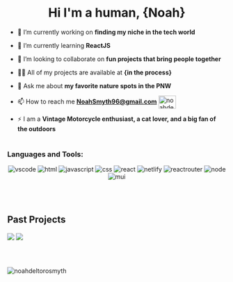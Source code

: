 <h1 align="center">Hi I'm a human, {Noah}</h1>

- 🔭 I’m currently working on **finding my niche in the tech world**

- 🌱 I’m currently learning **ReactJS**

- 👯 I’m looking to collaborate on **fun projects that bring people together**

- 👨‍💻 All of my projects are available at **{in the process}**

- 💬 Ask me about **my favorite nature spots in the PNW**

- 📫 How to reach me **NoahSmyth96@gmail.com** 
<a href="https://linkedin.com/in/noahdeltorosmyth" target="blank"><img align="center" src="https://raw.githubusercontent.com/rahuldkjain/github-profile-readme-generator/master/src/images/icons/Social/linked-in-alt.svg" alt="noahdeltorosmyth" height="30" width="40" /></a>

- ⚡ I am a **Vintage Motorcycle enthusiast, a cat lover, and a big fan of the outdoors**
<br></br>
<!-- Languages and tools-->
<h3 align="left">Languages and Tools:</h3>
<div align="center">
<img src="https://camo.githubusercontent.com/42ada9cc774b9d2b4cf35691820a881d70657ae42c3a074f00c7e9add6352361/68747470733a2f2f696d672e736869656c64732e696f2f62616467652f56697375616c5f53747564696f5f436f64652d3030373844343f7374796c653d666f722d7468652d6261646765266c6f676f3d76697375616c25323073747564696f253230636f6465266c6f676f436f6c6f723d7768697465" alt="vscode" />
  <img src="https://img.shields.io/badge/HTML5-E34F26?style=for-the-badge&logo=html5&logoColor=white" alt="html" />
  <img src="https://img.shields.io/badge/JavaScript-F7DF1E?style=for-the-badge&logo=javascript&logoColor=black" alt="javascript" />
  <img src="https://img.shields.io/badge/CSS-239120?&style=for-the-badge&logo=css3&logoColor=white" alt="css" />
  <img src="https://img.shields.io/badge/React-20232A?style=for-the-badge&logo=react&logoColor=61DAFB" alt="react" />
<img src="https://img.shields.io/badge/Netlify-00C7B7?style=for-the-badge&logo=netlify&logoColor=white" alt="netlify" />
    <img src="https://img.shields.io/badge/React_Router-CA4245?style=for-the-badge&logo=react-router&logoColor=white" alt="reactrouter" />
<img src="https://img.shields.io/badge/Node.js-43853D?style=for-the-badge&logo=node.js&logoColor=white" alt="node" />
<img src="https://img.shields.io/badge/Material--UI-0081CB?style=for-the-badge&logo=material-ui&logoColor=white" alt="mui" />
</div>

<!-- stats / repocard --> 
<br></br>
<h2>Past Projects</h2>
<a href="https://github.com/NoahDeltoroSmyth/scrounger"><img align="center" src="https://github-readme-stats.vercel.app/api/pin/?username=noahdeltorosmyth&repo=scrounger&theme=radical" /></a>
<a href="https://github.com/NoahDeltoroSmyth/texas-hold-em"><img align="center" src="https://github-readme-stats.vercel.app/api/pin/?username=noahdeltorosmyth&repo=texas-hold-em&theme=radical" /></a>

<br></br>

<img align="center" src="https://github-readme-stats.vercel.app/api?username=noahdeltorosmyth&show_icons=true&theme=cobalt" alt="noahdeltorosmyth"/>


